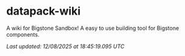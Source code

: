 # datapack-wiki
A wiki for Bigstone Sandbox! A easy to use building tool for Bigstone components.

_Last updated: 12/08/2025 at 18:45:19.095 UTC_
